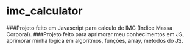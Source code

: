 # imc_calculator

###Projeto feito em Javascript para calculo de IMC (Indice Massa Corporal).
###Projeto feito para aprimorar meu conhecimentos em JS, aprimorar minha logica em algoritmos, funções, array, metodos do JS.
